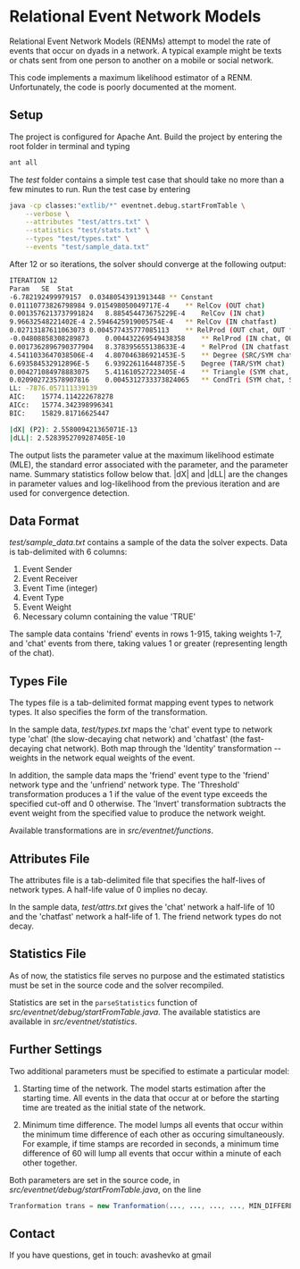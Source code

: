 # Relational Event Network Models

Relational Event Network Models (RENMs) attempt to model the rate of events that occur on dyads in a network.
A typical example might be texts or chats sent from one person to another on a mobile or social network.

This code implements a maximum likelihood estimator of a RENM. Unfortunately, the code is poorly documented at the moment.


## Setup

The project is configured for Apache Ant. Build the project by entering the root folder in terminal and typing

```sh
ant all
```

The *test* folder contains a simple test case that should take no more than a few minutes to run.  Run the test case by entering 

```sh
java -cp classes:"extlib/*" eventnet.debug.startFromTable \
    --verbose \
    --attributes "test/attrs.txt" \
    --statistics "test/stats.txt" \
    --types "test/types.txt" \
    --events "test/sample_data.txt" 
```

After 12 or so iterations, the solver should converge at the following output:

```sh
ITERATION 12
Param   SE  Stat
-6.782192499979157  0.03480543913913448 ** Constant
0.01110773826798984 9.015498050049717E-4    ** RelCov (OUT chat)
0.0013576213737991824   8.885454473675229E-4    RelCov (IN chat)
9.96632548221402E-4 2.5946425919005754E-4   ** RelCov (IN chatfast)
0.02713187611063073 0.004577435777085113    ** RelProd (OUT chat, OUT friend)
-0.04808858308289873    0.004432269549438358    ** RelProd (IN chat, OUT friend)
0.0017362896790377904   8.378395655138633E-4    * RelProd (IN chatfast, OUT friend)
4.5411033647038506E-4   4.807046386921453E-5    ** Degree (SRC/SYM chat)
6.693584532912896E-5    6.939226116448735E-5    Degree (TAR/SYM chat)
0.004271084978883075    5.411610527223405E-4    ** Triangle (SYM chat, SYM chat)
0.020902723578907816    0.0045312733373824065   ** CondTri (SYM chat, SYM chat [OUT friend])
LL: -7876.057111339139
AIC:    15774.114222678278
AICc:   15774.342398996341
BIC:    15829.81716625447

|dX| (P2): 2.558009421365071E-13
|dLL|: 2.5283952709287405E-10
```

The output lists the parameter value at the maximum likelihood estimate (MLE), the standard error associated with the parameter, and the parameter name. Summary statistics follow below that.
|dX| and |dLL| are the changes in parameter values and log-likelihood from the previous iteration and are used for convergence detection.


## Data Format

*test/sample_data.txt* contains a sample of the data the solver expects. Data is tab-delimited with 6 columns:

1. Event Sender
2. Event Receiver
3. Event Time (integer)
4. Event Type
5. Event Weight
6. Necessary column containing the value 'TRUE'

The sample data contains 'friend' events in rows 1-915, taking weights 1-7, and 'chat' events from there, taking values 1 or greater (representing length of the chat). 


## Types File

The types file is a tab-delimited format mapping event types to network types. It also specifies the form of the transformation.

In the sample data, *test/types.txt* maps the 'chat' event type to network type 'chat' (the slow-decaying chat network) and 'chatfast' (the fast-decaying chat network). Both map through the 'Identity' transformation -- weights in the network equal weights of the event.

In addition, the sample data maps the 'friend' event type to the 'friend' network type and the 'unfriend' network type. The 'Threshold' transformation produces a 1 if the value of the event type exceeds the specified cut-off and 0 otherwise. The 'Invert' transformation subtracts the event weight from the specified value to produce the network weight.

Available transformations are in *src/eventnet/functions*.


## Attributes File

The attributes file is a tab-delimited file that specifies the half-lives of network types. A half-life value of 0 implies no decay.

In the sample data, *test/attrs.txt* gives the 'chat' network a half-life of 10 and the 'chatfast' network a half-life of 1. The friend network types do not decay.


## Statistics File

As of now, the statistics file serves no purpose and the estimated statistics must be set in the source code and the solver recompiled.

Statistics are set in the `parseStatistics` function of *src/eventnet/debug/startFromTable.java*. The available statistics are available in *src/eventnet/statistics*.


## Further Settings

Two additional parameters must be specified to estimate a particular model:

1. Starting time of the network.
The model starts estimation after the starting time. All events in the data that occur at or before the starting time are treated as the initial state of the network.

2. Minimum time difference.
The model lumps all events that occur within the minimum time difference of each other as occuring simultaneously.
For example, if time stamps are recorded in seconds, a minimum time difference of 60 will lump all events that occur within a minute of each other together.

Both parameters are set in the source code, in *src/eventnet/debug/startFromTable.java*, on the line

```Java
Tranformation trans = new Tranformation(..., ..., ..., ..., MIN_DIFFERENCE, STARTING_TIME)
```


## Contact

If you have questions, get in touch: avashevko at gmail

